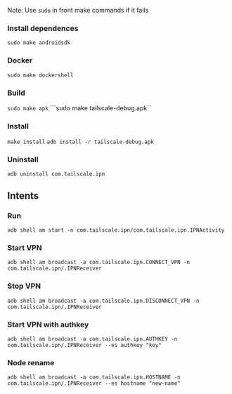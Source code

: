 <!-- note in quotes -->

Note: Use `sudo` in front make commands if it fails


### Install dependences
```sudo make androidsdk```

### Docker
```sudo make dockershell```

### Build
```sudo make apk```
```sudo make tailscale-debug.apk``

### Install
```make install```
```adb install -r tailscale-debug.apk```

### Uninstall
```adb uninstall com.tailscale.ipn```

## Intents
### Run
```adb shell am start -n com.tailscale.ipn/com.tailscale.ipn.IPNActivity```

### Start VPN
```adb shell am broadcast -a com.tailscale.ipn.CONNECT_VPN -n com.tailscale.ipn/.IPNReceiver```

### Stop VPN
```adb shell am broadcast -a com.tailscale.ipn.DISCONNECT_VPN -n com.tailscale.ipn/.IPNReceiver```

### Start VPN with authkey
```adb shell am broadcast -a com.tailscale.ipn.AUTHKEY -n com.tailscale.ipn/.IPNReceiver --es authkey "key"```


### Node rename
```adb shell am broadcast -a com.tailscale.ipn.HOSTNAME -n com.tailscale.ipn/.IPNReceiver --es hostname "new-name"```

